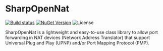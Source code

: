 # SharpOpenNat

[![Build status](https://ci.appveyor.com/api/projects/status/7i7n7a6xe4jq44bl/branch/main?svg=true)](https://ci.appveyor.com/project/JeremyAnsel/sharpopennat/branch/main)
[![NuGet Version](https://img.shields.io/nuget/v/SharpOpenNat)](https://www.nuget.org/packages/SharpOpenNat)
![License](https://img.shields.io/github/license/JeremyAnsel/SharpOpenNat)

SharpOpenNat is a lightweight and easy-to-use class library to allow port forwarding in NAT devices (Network Address Translator) that support Universal Plug and Play (UPNP) and/or Port Mapping Protocol (PMP).
